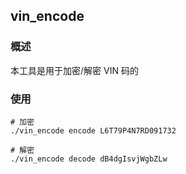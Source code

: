 ## vin_encode

### 概述

本工具是用于加密/解密 VIN 码的

### 使用

```
# 加密
./vin_encode encode L6T79P4N7RD091732

# 解密
./vin_encode decode dB4dgIsvjWgbZLw
```